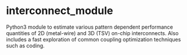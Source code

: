 # interconnect_module
Python3 module to estimate various pattern dependent performance quantities of 2D (metal-wire)
and 3D (TSV) on-chip interconnects. Also includes a fast exploration of common coupling optimization techniques such as coding.
